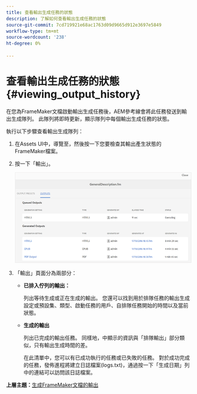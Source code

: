 ```yaml
---
title: 查看輸出生成任務的狀態
description: 了解如何查看輸出生成任務的狀態
source-git-commit: 7cd719921e68ac1763d09d9665d912e3697e5849
workflow-type: tm+mt
source-wordcount: '238'
ht-degree: 0%

---
```



# 查看輸出生成任務的狀態 {#viewing_output_history}

在您為FrameMaker文檔啟動輸出生成任務後，AEM參考線會將此任務發送到輸出生成隊列。 此隊列將即時更新，顯示隊列中每個輸出生成任務的狀態。

執行以下步驟查看輸出生成隊列：

1. 在Assets UI中，導覽至，然後按一下您要檢查其輸出產生狀態的FrameMaker檔案。

1. 按一下「輸出」。

   ![](images/output-queued-fm.png)

1. 「輸出」頁面分為兩部分：

   - **已排入佇列的輸出：**

      列出等待生成或正在生成的輸出。 您還可以找到用於排隊任務的輸出生成設定或預設集、類型、啟動任務的用戶、自排隊任務開始的時間以及當前狀態。

   - **生成的輸出**

      列出已完成的輸出任務。 同樣地，中顯示的資訊與「排隊輸出」部分類似，只有輸出生成時間的差。

      在此清單中，您可以有已成功執行的任務或已失敗的任務。 對於成功完成的任務，發佈進程將建立日誌檔案\(logs.txt\)，通過按一下「生成日期」列中的連結可以訪問該日誌檔案。


**上層主題：**[&#x200B;生成FrameMaker文檔的輸出](fm-output-generatation.md)

